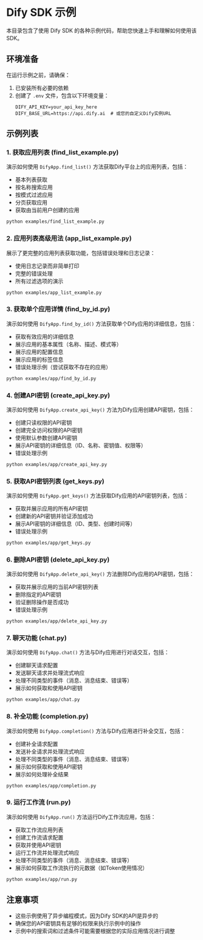 # Dify SDK 示例

本目录包含了使用 Dify SDK 的各种示例代码，帮助您快速上手和理解如何使用该SDK。

## 环境准备

在运行示例之前，请确保：

1. 已安装所有必要的依赖
2. 创建了 `.env` 文件，包含以下环境变量：
   ```
   DIFY_API_KEY=your_api_key_here
   DIFY_BASE_URL=https://api.dify.ai  # 或您的自定义Dify实例URL
   ```

## 示例列表

### 1. 获取应用列表 (find_list_example.py)

演示如何使用 `DifyApp.find_list()` 方法获取Dify平台上的应用列表，包括：
- 基本列表获取
- 按名称搜索应用
- 按模式过滤应用
- 分页获取应用
- 获取由当前用户创建的应用

```bash
python examples/find_list_example.py
```

### 2. 应用列表高级用法 (app_list_example.py)

展示了更完整的应用列表获取功能，包括错误处理和日志记录：
- 使用日志记录而非简单打印
- 完整的错误处理
- 所有过滤选项的演示

```bash
python examples/app_list_example.py
```

### 3. 获取单个应用详情 (find_by_id.py)

演示如何使用 `DifyApp.find_by_id()` 方法获取单个Dify应用的详细信息，包括：
- 获取有效应用的详细信息
- 展示应用的基本属性（名称、描述、模式等）
- 展示应用的配置信息
- 展示应用的标签信息
- 错误处理示例（尝试获取不存在的应用）

```bash
python examples/app/find_by_id.py
```

### 4. 创建API密钥 (create_api_key.py)

演示如何使用 `DifyApp.create_api_key()` 方法为Dify应用创建API密钥，包括：
- 创建只读权限的API密钥
- 创建完全访问权限的API密钥
- 使用默认参数创建API密钥
- 展示API密钥的详细信息（ID、名称、密钥值、权限等）
- 错误处理示例

```bash
python examples/app/create_api_key.py
```

### 5. 获取API密钥列表 (get_keys.py)

演示如何使用 `DifyApp.get_keys()` 方法获取Dify应用的API密钥列表，包括：
- 获取并展示应用的所有API密钥
- 创建新的API密钥并验证添加成功
- 展示API密钥的详细信息（ID、类型、创建时间等）
- 错误处理示例

```bash
python examples/app/get_keys.py
```

### 6. 删除API密钥 (delete_api_key.py)

演示如何使用 `DifyApp.delete_api_key()` 方法删除Dify应用的API密钥，包括：
- 获取并展示应用的当前API密钥列表
- 删除指定的API密钥
- 验证删除操作是否成功
- 错误处理示例

```bash
python examples/app/delete_api_key.py
```

### 7. 聊天功能 (chat.py)

演示如何使用 `DifyApp.chat()` 方法与Dify应用进行对话交互，包括：
- 创建聊天请求配置
- 发送聊天请求并处理流式响应
- 处理不同类型的事件（消息、消息结束、错误等）
- 展示如何获取和使用API密钥

```bash
python examples/app/chat.py
```

### 8. 补全功能 (completion.py)

演示如何使用 `DifyApp.completion()` 方法与Dify应用进行补全交互，包括：
- 创建补全请求配置
- 发送补全请求并处理流式响应
- 处理不同类型的事件（消息、消息结束、错误等）
- 展示如何获取和使用API密钥
- 展示如何处理补全结果

```bash
python examples/app/completion.py
```

### 9. 运行工作流 (run.py)

演示如何使用 `DifyApp.run()` 方法运行Dify工作流应用，包括：
- 获取工作流应用列表
- 创建工作流请求配置
- 获取并使用API密钥
- 运行工作流并处理流式响应
- 处理不同类型的事件（消息、消息结束、错误等）
- 展示如何获取工作流执行的元数据（如Token使用情况）

```bash
python examples/app/run.py
```

## 注意事项

- 这些示例使用了异步编程模式，因为Dify SDK的API是异步的
- 确保您的API密钥具有足够的权限来执行示例中的操作
- 示例中的搜索词和过滤条件可能需要根据您的实际应用情况进行调整 